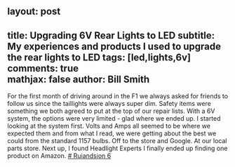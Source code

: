 ## layout: post  
title: Upgrading 6V Rear Lights to LED
subtitle: My experiences and products I used to upgrade the rear lights to LED
tags: [led,lights,6v]  
comments: true  
mathjax: false
author: Bill Smith
---
For the first month of driving around in the F1 we always asked for friends to follow us since the taillights were always super dim.  Safety items were something we both agreed to put at the top of our repair lists.
With a 6V system, the options were very limited - glad where we ended up.
I started looking at the system first.  Volts and Amps all seemed to be where we expected them and from what I read, we were getting about the best we could from the standard 1157 bulbs.
Off to the store and Google.
At our local parts store.
Next up, I found Headlight Experts
I finally ended up finding one product on Amazon.
[# Ruiandsion 6](https://www.amazon.com/dp/B079HSFXP4?ref=ppx_yo2ov_dt_b_fed_asin_title&th=1)

<!--stackedit_data:
eyJoaXN0b3J5IjpbLTE0MzYzMjM5NzUsMzc0MTk4ODMzXX0=
-->